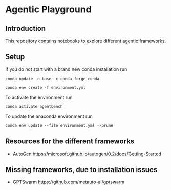 # Agentic Playground
## Introduction

This repository contains notebooks to explore different agentic frameworks.

## Setup
If you do not start with a brand new conda installation run
```
conda update -n base -c conda-forge conda
```

```
conda env create -f environment.yml
```

To activate the environment run
```
conda activate agentbench
```

To update the anaconda environment run
```
conda env update --file environment.yml --prune
```


## Resources for the different frameworks
- AutoGen https://microsoft.github.io/autogen/0.2/docs/Getting-Started


## Missing frameworks, due to installation issues
- GPTSwarm https://github.com/metauto-ai/gptswarm
